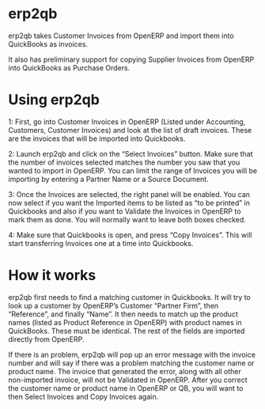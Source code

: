 erp2qb
======
erp2qb takes Customer Invoices from OpenERP and import them into QuickBooks as invoices. 

It also has preliminary support for copying Supplier Invoices from OpenERP into QuickBooks as Purchase Orders.

Using erp2qb
======

1: First, go into Customer Invoices in OpenERP (Listed under Accounting, Customers, Customer Invoices) and look at the list of draft invoices.  These are the invoices that will be imported into Quickbooks.

2: Launch erp2qb and click on the “Select Invoices” button.   Make sure that the number of invoices selected matches the number you saw that you wanted to import in OpenERP.
You can limit the range of Invoices you will be importing by entering a Partner Name or a Source Document.

3:  Once the Invoices are selected, the right panel will be enabled.  You can now select if you want the Imported items to be listed as “to be printed” in Quickbooks and also if you want to Validate the Invoices in OpenERP to mark them as done.  You will normally want to leave both boxes checked. 

4:  Make sure that Quickbooks is open, and press “Copy Invoices”.  This will start transferring Invoices one at a time into Quickbooks.

How it works
======

erp2qb first needs to find a matching customer in Quickbooks.  It will try to look up a customer by OpenERP’s Customer “Partner Firm”, then “Reference”, and finally “Name”. 
It then needs to match up the product names (listed as Product Reference in OpenERP) with product names in QuickBooks.  These must be identical.
The rest of the fields are imported directly from OpenERP.

If there is an problem, erp2qb will pop up an error message with the invoice number and will say if there was a problem matching the customer name or product name.  The invoice that generated the error, along with all other non-imported invoice, will not be Validated in OpenERP.   After you correct the customer name or product name in OpenERP or QB, you will want to then Select Invoices and Copy Invoices again.

